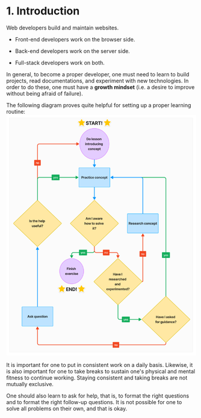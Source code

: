 # 1. Introduction

Web developers build and maintain websites.

- Front-end developers work on the browser side.

- Back-end developers work on the server side.

- Full-stack developers work on both.

In general, to become a proper developer, one must need to learn to build projects, read documentations, and experiment with new technologies. In order to do these, one must have a **growth mindset** (i.e. a desire to improve without being afraid of failure).

The following diagram proves quite helpful for setting up a proper learning routine:
![alt text](image.png)

It is important for one to put in consistent work on a daily basis. Likewise, it is also important for one to take breaks to sustain one's physical and mental fitness to continue working. Staying consistent and taking breaks are not mutually exclusive.

One should also learn to ask for help, that is, to format the right questions and to format the right follow-up questions. It is not possible for one to solve all problems on their own, and that is okay.
